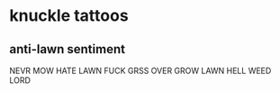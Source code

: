 # knuckle tattoos

## anti-lawn sentiment

NEVR MOW<tiny lawnmower>
HATE LAWN
FUCK GRSS
OVER GROW
LAWN HELL
WEED LORD
